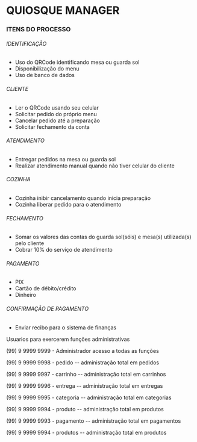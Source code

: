 # QUIOSQUE MANAGER

### ITENS DO PROCESSO

###### IDENTIFICAÇÃO

 - Uso do QRCode identificando mesa ou guarda sol
 - Disponibilização do menu
 - Uso de banco de dados 
###### CLIENTE

 - Ler o QRCode usando seu celular
 - Solicitar pedido do próprio menu
 - Cancelar pedido até a preparação
 - Solicitar fechamento da conta
 
###### ATENDIMENTO 

 - Entregar pedidos na mesa ou guarda sol
 - Realizar atendimento manual quando não tiver celular do cliente
 
###### COZINHA
 
 - Cozinha inibir cancelamento quando inicia preparação
 - Cozinha liberar pedido para o atendimento

###### FECHAMENTO

 - Somar os valores das contas do guarda sol(sóis) e mesa(s) utilizada(s) pelo cliente
 - Cobrar 10% do serviço de atendimento

###### PAGAMENTO

 - PIX 
 - Cartão de débito/crédito
 - Dinheiro

###### CONFIRMAÇÃO DE PAGAMENTO

 - Enviar recibo para o sistema de finanças
 
Usuarios para exercerem funções administrativas

(99) 9 9999 9999 - Administrador acesso a todas as funções

(99) 9 9999 9998 - pedido -- administração total em pedidos 

(99) 9 9999 9997 - carrinho -- administração total em carrinhos 

(99) 9 9999 9996 - entrega -- administração total em entregas

(99) 9 9999 9995 - categoria -- administração total em categorias

(99) 9 9999 9994 - produto -- administração total em produtos

(99) 9 9999 9993 - pagamento -- administração total em pagamentos

(99) 9 9999 9994 - produtos -- administração total em produtos
